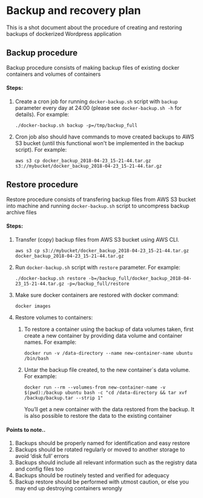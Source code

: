 # Backup and recovery plan
This is a shot document about the procedure of creating and restoring backups
of dockerized Wordpress application

## Backup procedure
Backup procedure consists of making backup files of existing docker containers and volumes of containers

#### Steps:
  1. Create a cron job for running `docker-backup.sh` script with `backup` parameter every day at 24:00 (please see `docker-backup.sh -h` for details). For example:

      `./docker-backup.sh backup -p=/tmp/backup_full`
  
  2. Cron job also should have commands to move created backups to AWS S3 bucket 
  (until this functional won't be implemented in the backup script). For example:
  
      `aws s3 cp docker_backup_2018-04-23_15-21-44.tar.gz s3://mybucket/docker_backup_2018-04-23_15-21-44.tar.gz`

## Restore procedure
Restore procedure consists of transfering backup files from AWS S3 bucket
into machine and running `docker-backup.sh` script to uncompress
backup archive files

#### Steps:
  1. Transfer (copy) backup files from AWS S3 bucket using AWS CLI.
      ~~~~
      aws s3 cp s3://mybucket/docker_backup_2018-04-23_15-21-44.tar.gz docker_backup_2018-04-23_15-21-44.tar.gz
      ~~~~
  2. Run `docker-backup.sh` script with `restore` parameter. For example:
      ~~~~
      ./docker-backup.sh restore -b=/backup_full/docker_backup_2018-04-23_15-21-44.tar.gz -p=/backup_full/restore
      ~~~~
  3. Make sure docker containers are restored with docker command: 
      ~~~~
      docker images
      ~~~~
  4. Restore volumes to containers:

      1. To restore a container using the backup of data volumes taken, first create a new container by providing data volume and container names. For example:
          ~~~~
          docker run -v /data-directory --name new-container-name ubuntu /bin/bash
          ~~~~
      2. Untar the backup file created, to the new container`s data volume. For example:
          ~~~~
          docker run --rm --volumes-from new-container-name -v $(pwd):/backup ubuntu bash -c "cd /data-directory && tar xvf /backup/backup.tar --strip 1"
          ~~~~
          You’ll get a new container with the data restored from the backup. It is also possible to restore the data to the existing container

#### Points to note..

1. Backups should be properly named for identification and easy restore
2. Backups should be rotated regularly or moved to another storage to avoid ‘disk full’ errors
3. Backups should include all relevant information such as the registry data and config files too
4. Backups should be routinely tested and verified for adequacy
5. Backup restore should be performed with utmost caution, or else you may end up destroying containers wrongly